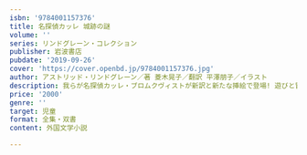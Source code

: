 ```yaml
---
isbn: '9784001157376'
title: 名探偵カッレ 城跡の謎
volume: ''
series: リンドグレーン・コレクション
publisher: 岩波書店
pubdate: '2019-09-26'
cover: 'https://cover.openbd.jp/9784001157376.jpg'
author: アストリッド・リンドグレーン／著 菱木晃子／翻訳 平澤朋子／イラスト
description: 我らが名探偵カッレ・ブロムクヴィストが新訳と新たな挿絵で登場! 遊びと冒険の本格探偵児童小説．
price: '2000'
genre: ''
target: 児童
format: 全集・双書
content: 外国文学小説

---
```

